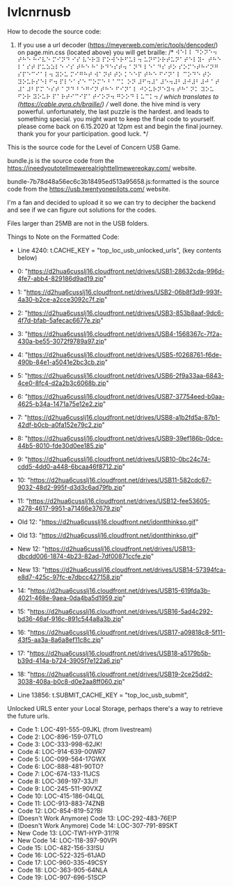 # lvlcnrnusb
How to decode the source code:
1. If you use a url decoder (https://meyerweb.com/eric/tools/dencoder/) on page.min.css (located above) you will get braille: /* ⠺⠑⠇⠇ ⠙⠕⠝⠑⠲ ⠞⠓⠑ ⠓⠊⠧⠑ ⠍⠊⠝⠙ ⠊⠎ ⠧⠑⠗⠽ ⠏⠕⠺⠑⠗⠋⠥⠇⠲ ⠥⠝⠋⠕⠗⠞⠥⠝⠁⠞⠑⠇⠽⠂ ⠞⠓⠑ ⠇⠁⠎⠞ ⠏⠥⠵⠵⠇⠑ ⠊⠎ ⠞⠓⠑ ⠓⠁⠗⠙⠑⠎⠞⠲ ⠁⠝⠙ ⠇⠑⠁⠙⠎ ⠞⠕ ⠎⠕⠍⠑⠞⠓⠊⠝⠛ ⠎⠏⠑⠉⠊⠁⠇⠲ ⠽⠕⠥ ⠍⠊⠛⠓⠞ ⠺⠁⠝⠞ ⠞⠕ ⠅⠑⠑⠏ ⠞⠓⠑ ⠋⠊⠝⠁⠇ ⠉⠕⠙⠑ ⠞⠕ ⠽⠕⠥⠗⠎⠑⠇⠋⠲ ⠏⠇⠑⠁⠎⠑ ⠉⠕⠍⠑ ⠃⠁⠉⠅ ⠕⠝ ⠼⠋⠲⠼⠁⠼⠑⠲⠼⠃⠼⠚⠼⠃⠼⠚ ⠁⠞ ⠼⠁⠼⠃⠏⠍ ⠑⠎⠞ ⠁⠝⠙ ⠃⠑⠛⠊⠝ ⠞⠓⠑ ⠋⠊⠝⠁⠇ ⠚⠕⠥⠗⠝⠑⠽⠲ ⠞⠓⠁⠝⠅ ⠽⠕⠥ ⠋⠕⠗ ⠽⠕⠥⠗ ⠏⠁⠗⠞⠊⠉⠊⠏⠁⠞⠊⠕⠝⠲ ⠛⠕⠕⠙ ⠇⠥⠉⠅⠲ */
which translates to (https://cable.ayra.ch/braille/)
/* well done. the hive mind is very powerful. unfortunately, the last puzzle is the hardest. and leads to something special. you might want to keep the final code to yourself. please come back on 6.15.2020 at 12pm est and begin the final journey. thank you for your participation. good luck. */

This is the source code for the Level of Concern USB Game. 

bundle.js is the source code from the https://ineedyoutotellmewerealrighttellmewereokay.com/ website.

bundle-7b78d48a56ec6c3b18495ed513a95658.js:formatted is the source code from the https://usb.twentyonepilots.com/ website.

I'm a fan and decided to upload it so we can try to decipher the backend and see if we can figure out solutions for the codes.

Files larger than 25MB are not in the USB folders.

Things to Note on the Formatted Code:
- Line 4240: t.CACHE_KEY = "top_loc_usb_unlocked_urls", (key contents below)
- 0: "https://d2hua6cusslj16.cloudfront.net/drives/USB1-28632cda-996d-4fe7-abb4-829186d9ad19.zip"
- 1: "https://d2hua6cusslj16.cloudfront.net/drives/USB2-06b8f3d9-993f-4a30-b2ce-a2cce3092c7f.zip"
- 2: "https://d2hua6cusslj16.cloudfront.net/drives/USB3-853b8aaf-9dc6-4f7d-bfab-5afecac6677e.zip"
- 3: "https://d2hua6cusslj16.cloudfront.net/drives/USB4-1568367c-7f2a-430a-be55-3072f9789a97.zip"
- 4: "https://d2hua6cusslj16.cloudfront.net/drives/USB5-f0268761-f6de-490b-84e1-a5041e2bc3cb.zip"
- 5: "https://d2hua6cusslj16.cloudfront.net/drives/USB6-2f9a33aa-6843-4ce0-8fc4-d2a2b3c6068b.zip"
- 6: "https://d2hua6cusslj16.cloudfront.net/drives/USB7-37754eed-b0aa-4625-b34a-1471a75e12e2.zip"
- 7: "https://d2hua6cusslj16.cloudfront.net/drives/USB8-a1b2fd5a-87b1-42df-b0cb-a0fa152e79c2.zip"
- 8: "https://d2hua6cusslj16.cloudfront.net/drives/USB9-39ef186b-0dce-44b5-8010-fde30d0ee185.zip"
- 9: "https://d2hua6cusslj16.cloudfront.net/drives/USB10-0bc24c74-cdd5-4dd0-a448-6bcaa46f8712.zip"
- 10: "https://d2hua6cusslj16.cloudfront.net/drives/USB11-582cdc67-9032-48d2-995f-d3d3c6ad79fb.zip"
- 11: "https://d2hua6cusslj16.cloudfront.net/drives/USB12-fee53605-a278-4617-9951-a71466e37679.zip"
- Old 12: "https://d2hua6cusslj16.cloudfront.net/idontthinkso.gif"
- Old 13: "https://d2hua6cusslj16.cloudfront.net/idontthinkso.gif"
- New 12: "https://d2hua6cusslj16.cloudfront.net/drives/USB13-dbcdd006-1874-4b23-82ad-7df00871ccfe.zip"
- New 13: "https://d2hua6cusslj16.cloudfront.net/drives/USB14-57394fca-e8d7-425c-97fc-e7dbcc427158.zip"
- 14: "https://d2hua6cusslj16.cloudfront.net/drives/USB15-619fda3b-4021-468e-9aea-0da4ba5d1959.zip"
- 15: "https://d2hua6cusslj16.cloudfront.net/drives/USB16-5ad4c292-bd36-46af-916c-891c544a8a3b.zip"
- 16: "https://d2hua6cusslj16.cloudfront.net/drives/USB17-a09818c8-5f11-43f5-aa3a-8a6a8ef11c8c.zip"
- 17: "https://d2hua6cusslj16.cloudfront.net/drives/USB18-a5179b5b-b39d-414a-b724-3905f7e122a6.zip"
- 18: "https://d2hua6cusslj16.cloudfront.net/drives/USB19-2ce25dd2-3038-408a-b0c8-d0e2aa8ff060.zip"

- Line 13856: t.SUBMIT_CACHE_KEY = "top_loc_usb_submit",

Unlocked URLS enter your Local Storage, perhaps there's a way to retrieve the future urls.

- Code 1: LOC-491-555-09JKL (from livestream)
- Code 2: LOC-896-159-07TLO
- Code 3: LOC-333-998-62JK!
- Code 4: LOC-914-639-00WR7
- Code 5: LOC-099-564-17GWX
- Code 6: LOC-888-481-90TO?
- Code 7: LOC-674-133-11JCS
- Code 8: LOC-369-197-33J!!
- Code 9: LOC-245-511-90VXZ
- Code 10: LOC-415-186-04LQL
- Code 11: LOC-913-883-74ZNB
- Code 12: LOC-854-819-52?BI
- (Doesn't Work Anymore) Code 13: LOC-292-483-76E!P
- (Doesn't Work Anymore) Code 14: LOC-307-791-89SKT
- New Code 13: LOC-TW1-HYP-31!?R
- New Code 14: LOC-118-397-90VPI
- Code 15: LOC-482-156-33!SU
- Code 16: LOC-522-325-61JAD
- Code 17: LOC-960-335-49CSY
- Code 18: LOC-363-905-64NLA
- Code 19: LOC-907-696-51SCP
